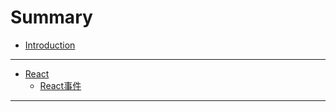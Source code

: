# Summary

* [Introduction](README.md)

---

* [React](react/README.md)
    * [React事件](react/事件/react事件.md)

---